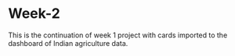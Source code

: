 # Week-2
This is the continuation of week 1 project with cards imported to the dashboard of Indian agriculture data.
